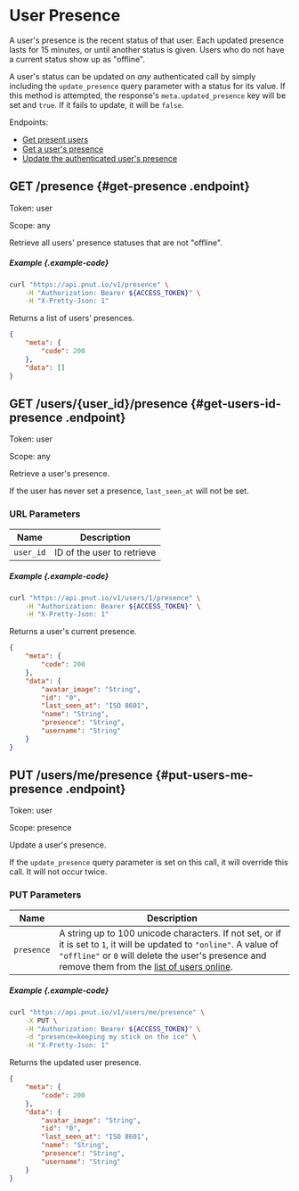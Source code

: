 # User Presence

A user's presence is the recent status of that user. Each updated presence lasts for 15 minutes, or until another status is given. Users who do not have a current status show up as "offline".

A user's status can be updated on *any* authenticated call by simply including the `update_presence` query parameter with a status for its value. If this method is attempted, the response's `meta.updated_presence` key will be set and `true`. If it fails to update, it will be `false`.

Endpoints:

* [Get present users](#get-presence)
* [Get a user's presence](#get-users-id-presence)
* [Update the authenticated user's presence](#put-users-me-presence)


## <span class="method method-get">GET</span> /presence {#get-presence .endpoint}

Token: <span class="endpoint-meta">user</span>

Scope: <span class="endpoint-meta">any</span>

Retrieve all users' presence statuses that are not "offline".

##### Example {.example-code}

```bash
curl "https://api.pnut.io/v1/presence" \
    -H "Authorization: Bearer ${ACCESS_TOKEN}" \
    -H "X-Pretty-Json: 1"
```

Returns a list of users' presences.

```json
{
    "meta": {
        "code": 200
    },
    "data": []
}
```


## <span class="method method-get">GET</span> /users/<span class="call-param">{user_id}</span>/presence {#get-users-id-presence .endpoint}

Token: <span class="endpoint-meta">user</span>

Scope: <span class="endpoint-meta">any</span>

Retrieve a user's presence.

If the user has never set a presence, `last_seen_at` will not be set.

### URL Parameters

Name|Description
-|-
`user_id`|ID of the user to retrieve

##### Example {.example-code}

```bash
curl "https://api.pnut.io/v1/users/1/presence" \
    -H "Authorization: Bearer ${ACCESS_TOKEN}" \
    -H "X-Pretty-Json: 1"
```

Returns a user's current presence.

```json
{
    "meta": {
        "code": 200
    },
    "data": {
        "avatar_image": "String",
        "id": "0",
        "last_seen_at": "ISO 8601",
        "name": "String",
        "presence": "String",
        "username": "String"
    }
}
```


## <span class="method method-put">PUT</span> /users/me/presence {#put-users-me-presence .endpoint}

Token: <span class="endpoint-meta">user</span>

Scope: <span class="endpoint-meta">presence</span>

Update a user's presence.

If the `update_presence` query parameter is set on this call, it will override this call. It will not occur twice.

### PUT Parameters

Name|Description
-|-
`presence`|A string up to 100 unicode characters. If not set, or if it is set to `1`, it will be updated to `"online"`. A value of `"offline"` or `0` will delete the user's presence and remove them from the [list of users online](#get-presence).

##### Example {.example-code}

```bash
curl "https://api.pnut.io/v1/users/me/presence" \
    -X PUT \
    -H "Authorization: Bearer ${ACCESS_TOKEN}" \
    -d "presence=keeping my stick on the ice" \
    -H "X-Pretty-Json: 1"
```

Returns the updated user presence.

```json
{
    "meta": {
        "code": 200
    },
    "data": {
        "avatar_image": "String",
        "id": "0",
        "last_seen_at": "ISO 8601", 
        "name": "String",
        "presence": "String",
        "username": "String"
    }
}
```